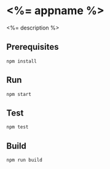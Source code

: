 # <%= appname %>
<%= description %>

## Prerequisites

```
npm install
```

## Run

```
npm start
```

## Test
```
npm test
```

## Build
```
npm run build
```
